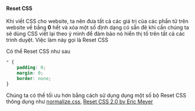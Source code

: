 #### Reset CSS

Khi viết CSS cho website, ta nên đưa tất cả các giá trị của các phần tử trên website về bằng **0** hết và xóa một số định dạng có sẵn đê khi cần chúng ta sẽ dùng CSS viết lại theo ý mình để đảm bảo nó hiển thị tố trên tất cả các trình duyệt. Việc làm này gọi là Reset CSS

Có thể Reset CSS như sau

```css
* {
	padding: 0;
	margin: 0;
	border: none;
}
```
Chúng ta có thể tối ưu hơn bằng cách sử dụng dụng một số bộ Reset CSS thông dụng như [normalize.css](https://github.com/necolas/normalize.css/blob/master/normalize.css), [Reset CSS 2.0 by Eric Meyer](http://meyerweb.com/eric/tools/css/reset/)